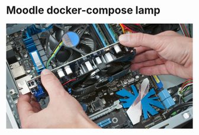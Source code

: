 # Moodle docker-compose lamp
<DOCTYPE html>
<html>
 <head></head>
    <body>
        <img src="foto.png" alt="midocker">
        </body>

</html>